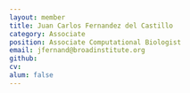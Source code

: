 ```yaml
---
layout: member
title: Juan Carlos Fernandez del Castillo
category: Associate
position: Associate Computational Biologist
email: jfernand@broadinstitute.org
github: 
cv:
alum: false
---
```


